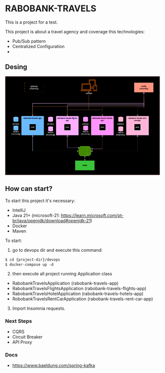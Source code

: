 # RABOBANK-TRAVELS

This is a project for a test.

This project is about a travel agency and coverage this technologies:

- Pub/Sub pattern
- Centralized Configuration
- 

## Desing

![Draw system](./readme_files/rabobank-travels.png)

## How can start?

To start this project it's necessary:

- IntelliJ
- Java 21+ (microsoft-21: https://learn.microsoft.com/pt-br/java/openjdk/download#openjdk-21)
- Docker
- Maven

To start:

1. go to devops dir and execute this command:

```shell
$ cd {project-dir}/devops
$ docker-compose up -d
```

2. then execute all project running Application class

- RabobankTravelsApplication (rabobank-travels-app)
- RabobankTravelsFlightsApplication (rabobank-travels-flights-app)
- RabobankTravelsHotelApplication (rabobank-travels-hotels-app)
- RobobankTravelsRentCarApplication (rabobank-travels-rent-car-app)

3. Import Insomnia requests.

### Next Steps

- CQRS
- Circuit Breaker
- API Proxy

### Docs
- https://www.baeldung.com/spring-kafka

